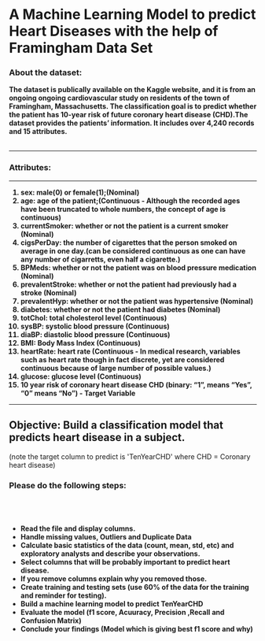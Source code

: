 <h1>A Machine Learning Model to predict Heart Diseases with the help of Framingham Data Set</h1>

<h3>About the dataset:</h3>

<b>The dataset is publically available on the Kaggle website, and it is from an ongoing ongoing cardiovascular study on residents of the town of Framingham, Massachusetts. The classification goal is to predict whether the patient has 10-year risk of future coronary heart disease (CHD).The dataset provides the patients’ information. It includes over 4,240 records and 15 attributes.</b>
<br></br>
<hr></hr>
<h3>Attributes:</h3>
<hr></hr>
<ol><b>
    <li>sex: male(0) or female(1);(Nominal)</li > 
    <li>age: age of the patient;(Continuous - Although the recorded ages have been truncated to whole numbers, the concept of age is continuous)</li >
    <li>currentSmoker: whether or not the patient is a current smoker (Nominal)</li >
    <li>cigsPerDay: the number of cigarettes that the person smoked on average in one day.(can be considered continuous as one can have any number of cigarretts, even half a           cigarette.)</li >
    <li>BPMeds: whether or not the patient was on blood pressure medication (Nominal)</li >
      <li>prevalentStroke: whether or not the patient had previously had a stroke (Nominal)</li >
      <li>prevalentHyp: whether or not the patient was hypertensive (Nominal)</li >
      <li>diabetes: whether or not the patient had diabetes (Nominal)</li >
      <li>totChol: total cholesterol level (Continuous)</li >
      <li>sysBP: systolic blood pressure (Continuous)</li >
      <li>diaBP: diastolic blood pressure (Continuous)</li >
      <li>BMI: Body Mass Index (Continuous)</li >
      <li>heartRate: heart rate (Continuous - In medical research, variables such as heart rate though in fact discrete, yet are considered continuous because of large number             of possible values.)</li >
      <li>glucose: glucose level (Continuous)</li >
      <li>10 year risk of coronary heart disease CHD (binary: “1”, means “Yes”, “0” means “No”) - Target Variable</li >
    </b>
  </ol>

<hr></hr>
<h2>Objective: Build a classification model that predicts heart disease in a subject.</h2>(note the target column to predict is 'TenYearCHD' where CHD = Coronary heart disease) 

<h3>Please do the following steps:</h3>
<br></br>
<ul><h4>
    <li>Read the file and display columns.</li>
    <li>Handle missing values, Outliers and Duplicate Data</li>
    <li>Calculate basic statistics of the data (count, mean, std, etc) and exploratory analysts and describe your observations.</li>
    <li>Select columns that will be probably important to predict heart disease.</li>
    <li>If you remove columns explain why you removed those.</li>
    <li>Create training and testing sets (use 60% of the data for the training and reminder for testing).</li>
    <li>Build a machine learning model to predict TenYearCHD</li>
    <li>Evaluate the model (f1 score, Acuuracy, Precision ,Recall and Confusion Matrix)</li>
    <li>Conclude your findings (Model which is giving best f1 score and why)</li>
    </h4>

